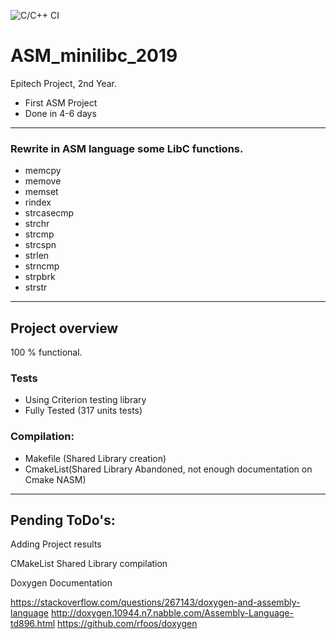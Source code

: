 ![C/C++ CI](https://github.com/Encorpluptit/ASM_minilibc_2019/workflows/C/C++%20CI/badge.svg)

# ASM_minilibc_2019

Epitech Project, 2nd Year.
 - First ASM Project
 - Done in 4-6 days

---

### Rewrite in ASM language some LibC functions.
 - memcpy
 - memove
 - memset
 - rindex
 - strcasecmp
 - strchr
 - strcmp
 - strcspn
 - strlen
 - strncmp
 - strpbrk
 - strstr

---

## Project overview

100 % functional.

### Tests
 - Using Criterion testing library
 - Fully Tested (317 units tests)


### Compilation:
 - Makefile (Shared Library creation)
 - CmakeList(Shared Library Abandoned, not enough documentation on Cmake NASM)


---

## Pending ToDo's:

Adding Project results

CMakeList Shared Library compilation

Doxygen Documentation

https://stackoverflow.com/questions/267143/doxygen-and-assembly-language
http://doxygen.10944.n7.nabble.com/Assembly-Language-td896.html
https://github.com/rfoos/doxygen
